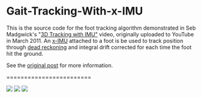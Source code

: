 Gait-Tracking-With-x-IMU
========================


This is the source code for the foot tracking algorithm demonstrated in Seb Madgwick's "[3D Tracking with IMU"](http://www.youtube.com/watch?v=6ijArKE8vKU) video, originally uploaded to YouTube in March 2011.  An [x-IMU](http://www.x-io.co.uk/x-imu) attached to a foot is be used to track position through [dead reckoning](http://en.wikipedia.org/wiki/Dead_reckoning) and integral drift corrected for each time the foot hit the ground.

See the [original post](http://www.x-io.co.uk/gait-tracking-with-x-imu/) for more information.

========================

<img src="https://raw.github.com/xioTechnologies/Gait-Tracking-With-x-IMU/master/Screenshot%20-%20x-IMU%20Attached%20To%20Foot.png"/>

<img src="https://raw.github.com/xioTechnologies/Gait-Tracking-With-x-IMU/master/Screenshot%20-%20MATLAB%20Animation%20Close-Up.png"/>

<img src="https://raw.github.com/xioTechnologies/Gait-Tracking-With-x-IMU/master/Screenshot%20-%20MATLAB%20Animation%20Spiral%20Stairs.png"/>
